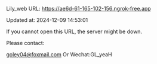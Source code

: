 Lily_web URL: https://ae6d-61-165-102-156.ngrok-free.app

Updated at: 2024-12-09 14:53:01

If you cannot open this URL, the server might be down.

Please contact: 

goley04@foxmail.com Or Wechat:GL_yeaH